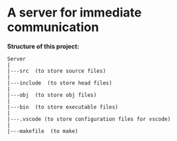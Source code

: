 # A server for immediate communication
**Structure of this project:**
```
Server
|
|---src  (to store source files)
|
|---include  (to store head files)
|
|---obj  (to store obj files)
|
|---bin  (to store executable files)
|
|---.vscode (to store configuration files for vscode)
|
|---makefile  (to make)
```